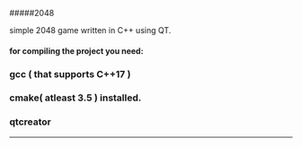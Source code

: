 #####2048

simple 2048 game written in C++ using QT.

#### for compiling the project you need:
### gcc ( that supports C++17 )
### cmake( atleast 3.5 ) installed.
### qtcreator
---

